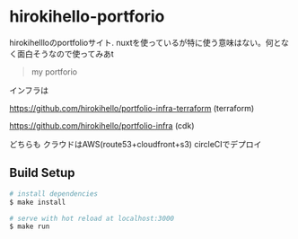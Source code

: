 # hirokihello-portforio

hirokihellloのportfolioサイト.
nuxtを使っているが特に使う意味はない。何となく面白そうなので使ってみあt
> my portforio

インフラは

https://github.com/hirokihello/portfolio-infra-terraform (terraform)

https://github.com/hirokihello/portfolio-infra (cdk)

どちらも
クラウドはAWS(route53+cloudfront+s3)
circleCIでデプロイ

## Build Setup

``` bash
# install dependencies
$ make install

# serve with hot reload at localhost:3000
$ make run
```
